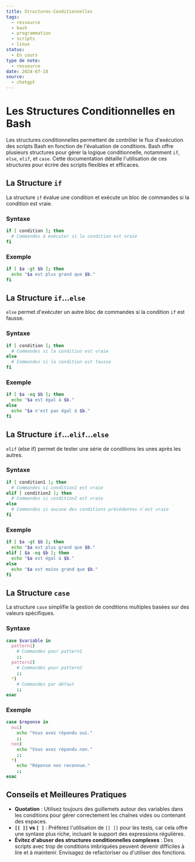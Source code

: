 ```yaml
---
title: Structures-Conditionnelles
tags:
  - ressource
  - bash
  - programmation
  - scripts
  - linux
status:
  - En cours
type de note:
  - ressource
date: 2024-07-10
source:
  - chatgpt
---
```


# Les Structures Conditionnelles en Bash

Les structures conditionnelles permettent de contrôler le flux d'exécution des scripts Bash en fonction de l'évaluation de conditions. Bash offre plusieurs structures pour gérer la logique conditionnelle, notamment `if`, `else`, `elif`, et `case`. Cette documentation détaille l'utilisation de ces structures pour écrire des scripts flexibles et efficaces.

## La Structure `if`

La structure `if` évalue une condition et exécute un bloc de commandes si la condition est vraie.

### Syntaxe

```bash
if [ condition ]; then
  # Commandes à exécuter si la condition est vraie
fi
```

### Exemple

```bash
if [ $a -gt $b ]; then
  echo "$a est plus grand que $b."
fi
```

## La Structure `if`...`else`

`else` permet d'exécuter un autre bloc de commandes si la condition `if` est fausse.

### Syntaxe

```bash
if [ condition ]; then
  # Commandes si la condition est vraie
else
  # Commandes si la condition est fausse
fi
```

### Exemple

```bash
if [ $a -eq $b ]; then
  echo "$a est égal à $b."
else
  echo "$a n'est pas égal à $b."
fi
```

## La Structure `if`...`elif`...`else`

`elif` (else if) permet de tester une série de conditions les unes après les autres.

### Syntaxe

```bash
if [ condition1 ]; then
  # Commandes si condition1 est vraie
elif [ condition2 ]; then
  # Commandes si condition2 est vraie
else
  # Commandes si aucune des conditions précédentes n'est vraie
fi
```

### Exemple

```bash
if [ $a -gt $b ]; then
  echo "$a est plus grand que $b."
elif [ $a -eq $b ]; then
  echo "$a est égal à $b."
else
  echo "$a est moins grand que $b."
fi
```

## La Structure `case`

La structure `case` simplifie la gestion de conditions multiples basées sur des valeurs spécifiques.

### Syntaxe

```bash
case $variable in
  pattern1)
    # Commandes pour pattern1
    ;;
  pattern2)
    # Commandes pour pattern2
    ;;
  *)
    # Commandes par défaut
    ;;
esac
```

### Exemple

```bash
case $reponse in
  oui)
    echo "Vous avez répondu oui."
    ;;
  non)
    echo "Vous avez répondu non."
    ;;
  *)
    echo "Réponse non reconnue."
    ;;
esac
```

## Conseils et Meilleures Pratiques

- **Quotation** : Utilisez toujours des guillemets autour des variables dans les conditions pour gérer correctement les chaînes vides ou contenant des espaces.
- **`[[ ]]` vs `[ ]`** : Préférez l'utilisation de `[[ ]]` pour les tests, car cela offre une syntaxe plus riche, incluant le support des expressions régulières.
- **Évitez d'abuser des structures conditionnelles complexes** : Des scripts avec trop de conditions imbriquées peuvent devenir difficiles à lire et à maintenir. Envisagez de refactoriser ou d'utiliser des fonctions.

